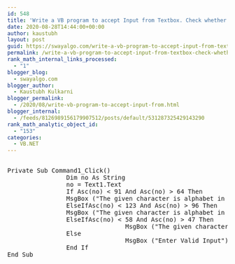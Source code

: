```yaml
---
id: 548
title: 'Write a VB program to accept Input from Textbox. Check whether given input is     alphabet or number. If it is alphabet check that it is in uppercase or lowercase. Display appropriate result using msgbox.'
date: 2020-08-28T14:44:00+00:00
author: kaustubh
layout: post
guid: https://swayalgo.com/write-a-vb-program-to-accept-input-from-textbox-check-whether-given-input-is-alphabet-or-number-if-it-is-alphabet-check-that-it-is-in-uppercase-or-lowercase-display-appropriate-result-using-msg/
permalink: /write-a-vb-program-to-accept-input-from-textbox-check-whether-given-input-is-alphabet-or-number-if-it-is-alphabet-check-that-it-is-in-uppercase-or-lowercase-display-appropriate-result-using-msg/
rank_math_internal_links_processed:
  - "1"
blogger_blog:
  - swayalgo.com
blogger_author:
  - Kaustubh Kulkarni
blogger_permalink:
  - /2020/08/write-vb-program-to-accept-input-from.html
blogger_internal:
  - /feeds/8126989156179907512/posts/default/531287325429143290
rank_math_analytic_object_id:
  - "153"
categories:
  - VB.NET
---
```

<pre><br />Private Sub Command1_Click()<br />                Dim no As String<br />                no = Text1.Text<br />                If Asc(no) &lt; 91 And Asc(no) > 64 Then<br />                MsgBox ("The given character is alphabet in UppercasLetter")<br />                ElseIfAsc(no) &lt; 123 And Asc(no) > 96 Then<br />                MsgBox ("The given character is alphabet in Lowercaseletter")<br />                ElseIfAsc(no) &lt; 58 And Asc(no) > 47 Then<br />                                MsgBox ("The given character is number")<br />                Else<br />                                MsgBox ("Enter Valid Input")<br />                End If                   <br />End Sub<br /><br /><br /></pre>